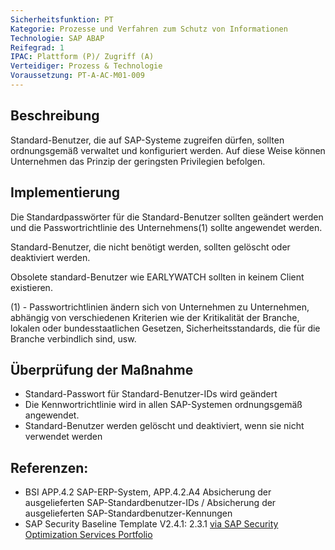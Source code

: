 ```yaml
---
Sicherheitsfunktion: PT
Kategorie: Prozesse und Verfahren zum Schutz von Informationen
Technologie: SAP ABAP
Reifegrad: 1
IPAC: Plattform (P)/ Zugriff (A)
Verteidiger: Prozess & Technologie
Voraussetzung: PT-A-AC-M01-009
---
```


## Beschreibung

 Standard-Benutzer, die auf SAP-Systeme zugreifen dürfen, sollten ordnungsgemäß verwaltet und konfiguriert werden. Auf diese Weise können Unternehmen das Prinzip der geringsten Privilegien befolgen.

## Implementierung

Die Standardpasswörter für die Standard-Benutzer sollten geändert werden und die Passwortrichtlinie des Unternehmens(1) sollte angewendet werden.

Standard-Benutzer, die nicht benötigt werden, sollten gelöscht oder deaktiviert werden.

Obsolete standard-Benutzer wie EARLYWATCH sollten in keinem Client existieren.

(1) - Passwortrichtlinien ändern sich von Unternehmen zu Unternehmen, abhängig von verschiedenen Kriterien wie der Kritikalität der Branche, lokalen oder bundesstaatlichen Gesetzen, Sicherheitsstandards, die für die Branche verbindlich sind, usw.

## Überprüfung der Maßnahme

- Standard-Passwort für Standard-Benutzer-IDs wird geändert
- Die Kennwortrichtlinie wird in allen SAP-Systemen ordnungsgemäß angewendet.
- Standard-Benutzer werden gelöscht und deaktiviert, wenn sie nicht verwendet werden

## Referenzen:
- BSI APP.4.2 SAP-ERP-System, APP.4.2.A4 Absicherung der ausgelieferten SAP-Standardbenutzer-IDs / Absicherung der ausgelieferten SAP-Standardbenutzer-Kennungen
- SAP Security Baseline Template V2.4.1: 2.3.1 [via SAP Security Optimization Services Portfolio](https://support.sap.com/sos)
